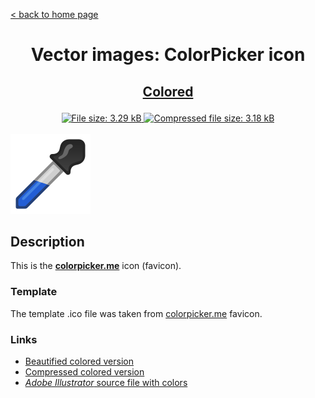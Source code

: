 [&lt; back to home page](../../../../ "Home page")

<h1><p align="center">Vector images: ColorPicker icon</p></h1>

<h2><p align="center"><a href="ColorPicker.colored.svg" title="View & Download ColorPicker colored icon">Colored</a></p></h2>
<div class="badges" align="center">
	<a href="ColorPicker.colored.svg" target="_blank" title="File size">
		<img alt="File size: 3.29 kB" src="https://img.shields.io/static/v1?cacheSeconds=10800&style=flat&label=File%20size&message=3.29%20kB&color=0aa">
	</a>
	<a href="./src/ColorPicker.colored.min.svg" target="_blank" title="File size">
		<img alt="Compressed file size: 3.18 kB" src="https://img.shields.io/static/v1?cacheSeconds=10800&style=flat&label=Compressed&message=3.18%20kB&color=bb0">
	</a>
</div>
<div>
	<br>
	<img src="ColorPicker.colored.svg" alt="ColorPicker colored icon" title="ColorPicker colored icon">
	<br>
</div>

## Description

This is the **[colorpicker.me](https://colorpicker.me "Visit colorpicker.me")** icon (favicon).

### Template

The template .ico file was taken from [colorpicker.me](https://colorpicker.me "Visit colorpicker.me") favicon.


### Links

-   [Beautified colored version](ColorPicker.colored.svg "Download beautified colored SVG")
-   [Compressed colored version](./src/ColorPicker.colored.min.svg "Download compressed colored SVG")
-   [*Adobe Illustrator* source file with colors](./src/ColorPicker.colored.ai "Download Adobe Illustrator (.ai) source file with colors")